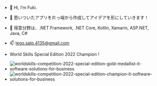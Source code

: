 - 👋 Hi, I’m Fuki.
- 👀 思いついたアプリを片っ端から作成してアイデアを形にしていきます！
- 🌱 得意分野は、.NET Framework, .NET Core, Kotlin, Xamarin, ASP.NET, Java, C#
- 📫 lego.sato.4135@gmail.com

- World Skills Special Edition 2022 Champion !
* ![worldskills-competition-2022-special-edition-gold-medallist-it-software-solutions-for-business](https://user-images.githubusercontent.com/106070646/196856917-92dc26d2-373b-46fe-81d2-98c57e73d417.png)
* ![worldskills-competition-2022-special-edition-champion-it-software-solutions-for-business](https://user-images.githubusercontent.com/106070646/196856942-c81b7e78-c8ae-4a1a-80c6-d013ac89dd64.png)

